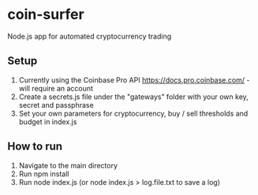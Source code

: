 # coin-surfer
Node.js app for automated cryptocurrency trading

## Setup
1. Currently using the Coinbase Pro API https://docs.pro.coinbase.com/ - will require an account
2. Create a secrets.js file under the "gateways" folder with your own key, secret and passphrase
3. Set your own parameters for cryptocurrency, buy / sell thresholds and budget in index.js

## How to run
1. Navigate to the main directory
2. Run npm install
3. Run node index.js (or node index.js > log.file.txt to save a log)
